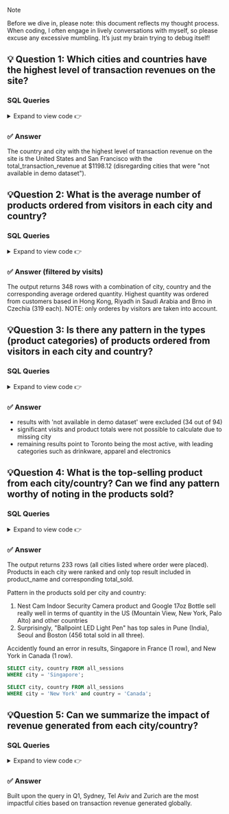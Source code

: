 > [!NOTE]
> Before we dive in, please note: this document reflects my thought process. When coding, I often engage in lively conversations with myself, so please excuse any excessive mumbling. It’s just my brain trying to debug itself!

## 💡 Question 1: Which cities and countries have the highest level of transaction revenues on the site?

### SQL Queries

<details>

<summary> Expand to view code 👉 </summary>

Take a look at the whole table - is all required info available here?

``` SQL
SELECT * FROM all_sessions;
```

There are 2 columns that can be interpreted as "transaction revenue", this ambiguity can lead to wrong results. Checking the NULL values in both 'transaction_revenue' and 'total_transaction_revenue' (assuming that 'product_revenue' is a partial revenue, its not what we're looking for)

__EDIT:__ _changes were made to certain columns and described in "data cleaning" file_

``` SQL
SELECT  transaction_revenue, 
		product_sku
FROM all_sessions 
WHERE transaction_revenue IS NOT NULL;
```
Only 4 show any values, now let's check how many rows have values in total_transaction_revenue:

``` SQL
SELECT  total_transaction_revenue,
		product_sku
FROM all_sessions 
WHERE  total_transaction_revenue IS NOT NULL;
```

Adding another condition shows that previous 4 values are included in second column:

``` SQL
AND product_sku IN ('GGOENEBB078899', 'GGOEGEVJ023999', 'GGOEGBJR018199', 'GGOEGEVB070899');
```

Required fields are here (transaction_revenue, visit_type, city, country), so we can build a query: 

``` SQL
SELECT  SUM(total_transaction_revenue) AS revenue, 
		city,
		country
FROM all_sessions
WHERE   visit_type = 'PAGE' -- filter by visit_type ('PAGE')
AND total_transaction_revenue > 0 -- avoid NULLs in revenue
GROUP BY city, country -- group revenue by city
``` 

Some cities are missing, but revenue should still count towards country - COALESCE can solve this by filling missing values with countries. 
Order DESC and optionally limit to 10 to get top 10 cities and countries with highest revenues:

``` SQL
ORDER BY revenue DESC
LIMIT 10;
```

Implementing COALESCE and handling NULL values:

``` SQL
SELECT 
    COALESCE(city, country, 'other') AS city,
    COALESCE(country, 'other') AS country,
    SUM(COALESCE(total_transaction_revenue, 0)) AS total_revenue
FROM 
    all_sessions
WHERE 
    visit_type = 'PAGE'
    AND city IS NOT NULL
    AND country IS NOT NULL
    AND total_transaction_revenue IS NOT NULL
    AND total_transaction_revenue > 0
GROUP BY 
    city, country
ORDER BY 
    total_revenue DESC;
``` 

More complex query is unnecessary complicating everything, let's remain concise and effective. Also, price seems too high (incorrect input), let's divide it into 1M: 
``` SQL
SELECT  
    SUM(total_transaction_revenue/1000000) AS revenue, 
    city,
    country
FROM all_sessions
WHERE   
    visit_type = 'PAGE' 
    AND total_transaction_revenue > 0 
GROUP BY city, country
ORDER BY revenue DESC;
```

</details>


### ✅ Answer 

The country and city with the highest level of transaction revenue on the site is the United States and San Francisco with the total_transaction_revenue at $1198.12 (disregarding cities that were "not available in demo dataset").

## 💡Question 2: What is the average number of products ordered from visitors in each city and country?

### SQL Queries

<details>

<summary> Expand to view code 👉 </summary>

- Checking if 'product_quantity' is reliable
- A random product in the sales_report it has total_ordered '0', stock_level '73'. In products table, it has stock_level 73, but ordered_quantity 65, which signifies p.quantity should be renamed as 'ordered for restock'
  
``` SQL
SELECT p.product_sku, p.ordered_for_restock, sr.total_ordered, p.stock_level
FROM products p
JOIN sales_report sr USING(product_sku);
```

`all_sessions` doesn't have amount of products ordered (but just to make sure, I compared als.product_quantity to sr.total_ordered)

``` SQL
SELECT  als.country AS country, 
		CASE 
			WHEN als.city = '(not set)' THEN als.country
			WHEN als.city = 'not available in demo dataset' THEN als.country
			ELSE als.city
		END AS city,
		ROUND(AVG(sr.total_ordered)) AS avg_ordered_quantity
FROM all_sessions als
JOIN sales_report sr USING(product_sku) 
GROUP BY country, city
ORDER BY avg_ordered_quantity DESC;
``` 

How many countries/cities there are? Would they translate to rows in output? NOTE: not all countries have orders.

``` SQL
SELECT COUNT(*), country FROM all_sessions GROUP BY country ORDER BY count ASC;
SELECT COUNT(*), city FROM all_sessions GROUP BY city;
``` 

Output shows 136 countries + 266 cities = 402 rows in total, unless there are errors.
The problem here is that when cities are changed into countries, it's not adding up in country table and just remains in city column, producing too many results.

Average number of products ordered in each city:

``` SQL
SELECT  ROUND(AVG(sr.total_ordered)) AS avg_ordered_quantity,
		CASE 
			WHEN als.city = '(not set)' THEN als.country
			WHEN als.city = 'not available in demo dataset' THEN als.country
			ELSE als.city
		END AS city
FROM all_sessions als
JOIN sales_report sr USING(product_sku)
GROUP BY als.city, als.country;
-- WHERE (optionally)
	country != '(not set)' AND city != 'not available in demo dataset'
	AND city != '(not set)'
``` 

Average number of products ordered in each country:

``` SQL
SELECT  ROUND(AVG(sr.total_ordered)) AS avg_ordered_quantity,
		CASE 
			WHEN als.country = '(not set)' THEN 'not set'
			WHEN als.country = 'not available in demo dataset' THEN 'not set'
			ELSE als.country
		END AS country
FROM all_sessions als
JOIN sales_report sr USING(product_sku)
GROUP BY als.country
ORDER BY als.country;
``` 

Final query (filtered by visits):

``` SQL
SELECT  COALESCE(als.city, '(not set)') AS city,
	    COALESCE(als.country, '(not set)') AS country,
	    AVG(sr.total_ordered) AS avg_products_ordered,
	    COUNT(DISTINCT als.visitid) AS num_visits,
	    SUM(sr.total_ordered) AS total_products_ordered
FROM    all_sessions AS als
JOIN    sales_report AS sr ON als.product_sku = sr.product_sku
WHERE   als.city IS NOT NULL
    	AND als.country IS NOT NULL
    	AND sr.total_ordered > 0
GROUP BY als.city, als.country
-- HAVING 
    -- COUNT(DISTINCT als.visitid) > 1  -- to filter out cities/countries with only one visit
ORDER BY avg_products_ordered DESC
LIMIT 20;
```
</details>

### ✅ Answer (filtered by visits)
The output returns 348 rows with a combination of city, country and the corresponding average ordered quantity. Highest quantity was ordered from customers based in Hong Kong, Riyadh in Saudi Arabia and Brno in Czechia (319 each). NOTE: only orderes by visitors are taken into account.

## 💡Question 3: Is there any pattern in the types (product categories) of products ordered from visitors in each city and country?

### SQL Queries

<details>

<summary> Expand to view code 👉 </summary>

``` SQL
SELECT  DISTINCT als.country AS country,
		als.product_category2 AS product_category,
    	COUNT(DISTINCT als.visitid) AS num_visits,
    	SUM(sr.total_ordered) AS total_products_ordered
FROM    all_sessions AS als
JOIN    sales_report AS sr ON als.product_sku = sr.product_sku
WHERE   als.country IS NOT NULL AND country IN ('Canada') -- 'United States', 'United Kingdom')
        AND sr.total_ordered > 0
GROUP BY product_category, country
ORDER BY total_products_ordered DESC
LIMIT 5;
``` 
Checking top 5 categories in 3 countries (US, UK, CA) reveals that:
- in the US, people most frequently shop for home appliances (smart thermostats, home office, drinkware) and prefer to shop by brand (YouTube, Google)
- in UK, we can observe same trend with YouTube brand, drinkware and thermostats being in top 3, and bags making a cut as well
- Canadians prefer to buy drinkware, electronics, bags and thermostats; most popular brand is YouTube

For further analysis, we would compare what visitors from Canadian cities chose to search for.

``` SQL
SELECT  DISTINCT als.city AS city,
		als.product_category2 AS product_category,
    	COUNT(DISTINCT als.visitid) AS num_visits,
    	SUM(sr.total_ordered) AS total_products_ordered
FROM    all_sessions AS als
JOIN    sales_report AS sr ON als.product_sku = sr.product_sku
WHERE   country = 'Canada' AND als.city  <> 'not available in demo dataset' 
        AND sr.total_ordered > 0
GROUP BY city, product_category
ORDER BY city, total_products_ordered DESC;
```
</details>
    
### ✅ Answer
- results with 'not available in demo dataset' were excluded (34 out of 94)
- significant visits and product totals were not possible to calculate due to missing city
- remaining results point to Toronto being the most active, with leading categories such as drinkware, apparel and electronics 

## 💡Question 4: What is the top-selling product from each city/country? Can we find any pattern worthy of noting in the products sold?

### SQL Queries

<details>

<summary> Expand to view code 👉 </summary>

``` SQL
WITH ranked_products AS 
	(
    SELECT  
        als.city, 
        als.country, 
        als.product_sku, 
        als.product_name2, 
        SUM(sr.total_ordered) AS total_sold,
        ROW_NUMBER() OVER (PARTITION BY als.city, als.country ORDER BY SUM(sr.total_ordered) DESC) AS rank
    FROM all_sessions als
    JOIN sales_report sr USING (product_sku)
    WHERE 
        country <> '(not set)' 
        AND city NOT IN ('not available in demo dataset', '(not set)') 
        AND als.product_category2 <> '(not set)' 
    GROUP BY als.city, als.country, als.product_sku, als.product_category2, als.product_name2
	)
SELECT 
    city, 
    country, 
    product_sku, 
    product_name2, 
    total_sold
FROM ranked_products
WHERE rank = 1
ORDER BY total_sold DESC, country, city;
```
</details>

### ✅ Answer 

The output returns 233 rows (all cities listed where order were placed). Products in each city were ranked and only top result included in product_name and corresponding total_sold. 

Pattern in the products sold per city and country: 
1. Nest Cam Indoor Security Camera product and Google 17oz Bottle sell really well in terms of quantity in the US (Mountain View, New York, Palo Alto) and other countries
2. Surprisingly, "Ballpoint LED Light Pen" has top sales in Pune (India), Seoul and Boston (456 total sold in all three).

Accidently found an error in results, Singapore in France (1 row), and New York in Canada (1 row).

``` SQL
SELECT city, country FROM all_sessions
WHERE city = 'Singapore';

SELECT city, country FROM all_sessions
WHERE city = 'New York' and country = 'Canada';
```

## 💡Question 5: Can we summarize the impact of revenue generated from each city/country?

### SQL Queries

<details>

<summary> Expand to view code 👉 </summary>

``` SQL
SELECT  city, 
		country,
	    ROUND(100 * total_transaction_revenue / SUM(total_transaction_revenue) OVER (PARTITION BY country), 2) AS rev_share
FROM 
	(
	SELECT  city, 
			country,
			SUM(total_transaction_revenue) AS total_transaction_revenue
	FROM all_sessions
	  WHERE 
		 country <> '(not set)' AND city <> 'not available in demo dataset'
		AND city <> '(not set)' AND country = 'Canada'
		AND  total_transaction_revenue IS NOT NULL
	  GROUP BY city, country
	  ORDER BY SUM(total_transaction_revenue) DESC
	  ) AS sq
ORDER BY rev_share DESC;
```
</details>

### ✅ Answer
Built upon the query in Q1, Sydney, Tel Aviv and Zurich are the most impactful cities based on transaction revenue generated globally.

